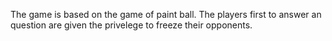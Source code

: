 The game is based on the game of paint ball. The players first to answer an question are given the privelege to freeze their opponents.
